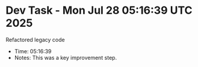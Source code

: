# Dev Task - Mon Jul 28 05:16:39 UTC 2025
Refactored legacy code
- Time: 05:16:39
- Notes: This was a key improvement step.
